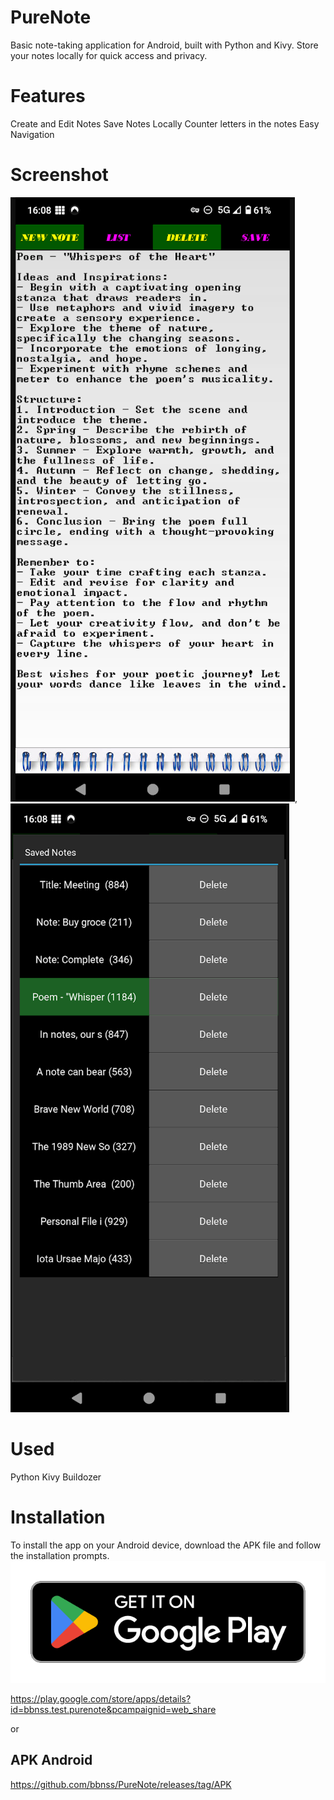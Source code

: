 # PureNote
Basic note-taking application for Android, built with Python and Kivy. Store your notes locally for quick access and privacy.

# Features
Create and Edit Notes
Save Notes Locally
Counter letters in the notes
Easy Navigation


# Screenshot
![Screenshot dell'app](images/Screenshot_PureNote.png), ![Screenshot dell'app](images/Screenshot2_PureNote.png)


# Used
Python
Kivy
Buildozer

# Installation
To install the app on your Android device, download the APK file and follow the installation prompts.
[![Play Store](images/google-play-badge-PureNote.png)](https://play.google.com/store/apps/details?id=bbnss.test.purenote&pcampaignid=web_share)

https://play.google.com/store/apps/details?id=bbnss.test.purenote&pcampaignid=web_share

or

## APK Android

https://github.com/bbnss/PureNote/releases/tag/APK
